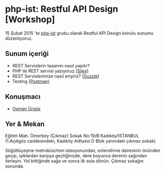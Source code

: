 php-ist: Restful API Design [Workshop]
====
15 Şubat 2015 'te [php-ist](https://github.com/phpistorg) grubu olarak Restful API Design konulu sunumu düzenliyoruz.

Sunum içeriği
-------------

  - REST Servislerin tasarımı nasıl yapılır?
  - PHP ile REST servisi yazıyoruz [(Silex)][silex]
  - REST Servislerimize nasıl erişiriz? [(Guzzle)][guzzle] 
  - Testing [(Postman)][postman]

Konuşmacı
---------
  - [Osman Üngür][githubuser-o]

Yer & Mekan
-----------
Eğitim Mah. Ömerbey (Çıkmaz) Sokak No:19/B Kadıköy/ISTANBUL
(1.Açıkgöz caddesindeki, Kadıköy Adliyesi D Blok yanındaki çıkmaz sokak)

Söğütlüçeşme metrobüs/tren istasyonundan, evlendirme dairesinin önünden geçip, ışıklardan karşıya geçtiğinizde, dere boyunca derenin sağından ilerleyin. Yol bittiğinde sağa ve sonra ilk sola dönün. Çıkmaz sokağın sonunda.



[githubuser-o]: https://www.github.com/o
[silex]: http://silex.sensiolabs.org
[guzzle]: http://docs.guzzlephp.org
[postman]: http://www.getpostman.com
